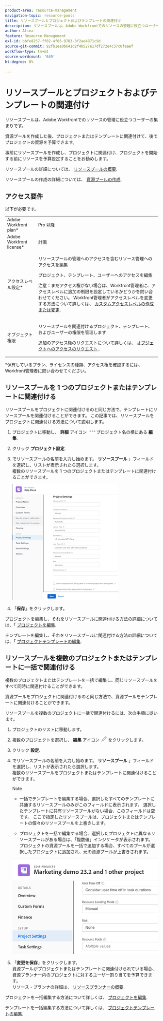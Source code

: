 ```yaml
---
product-area: resource-management
navigation-topic: resource-pools
title: リソースプールとプロジェクトおよびテンプレートの関連付け
description: リソースプールは、Adobe Workfrontでのリソースの管理に役立つユーザーの集まりです。
author: Alina
feature: Resource Management
exl-id: bbfe8257-ff02-4f06-9763-3f2ae4871c9d
source-git-commit: 92fb1ee0b641d2f4b527e17df272e4c37c0feaef
workflow-type: tm+mt
source-wordcount: '649'
ht-degree: 0%

---
```


# リソースプールとプロジェクトおよびテンプレートの関連付け


<!-- drafted for bulk editing projects: keep this in yellow till this releases to ALL customers - May 1, 2023

Also - take out all the references to Preview and Prod at prod final
-->

<!--<span class="preview">The highlighted information on this page refers to functionality not yet generally available. It is available for all customers in the Preview environment and for a select group of customers in the Production environment.</span>-->


<!--
<p>The sections about how to add resource pools to templates, projects are duplicated from the articles listed in those sections (Editing Projects, Creating a Template, etc).</p>
<p>***I decided to keep these steps here, though, because it's hard to parse through those much lunger articles for just updating this one field.)</p>
-->

リソースプールは、Adobe Workfrontでのリソースの管理に役立つユーザーの集まりです。

資源プールを作成した後、プロジェクトまたはテンプレートに関連付けて、後でプロジェクトの資源を予算できます。

事前にリソースプールを作成し、プロジェクトに関連付け、プロジェクトを開始する前にリソースを予算設定することをお勧めします。

リソースプールの詳細については、 [リソースプールの概要](../../../resource-mgmt/resource-planning/resource-pools/work-with-resource-pools.md).

リソースプールの作成の詳細については、 [資源プールの作成](../../../resource-mgmt/resource-planning/resource-pools/create-resource-pools.md).

## アクセス要件

以下が必要です。

<table style="table-layout:auto"> 
 <col> 
 <col> 
 <tbody> 
  <tr> 
   <td role="rowheader">Adobe Workfront plan*</td> 
   <td> <p>Pro 以降</p> </td> 
  </tr> 
  <tr> 
   <td role="rowheader">Adobe Workfront license*</td> 
   <td> <p>計画 </p> </td> 
  </tr> 
  <tr> 
   <td role="rowheader">アクセスレベル設定*</td> 
   <td> <p>リソースプールの管理へのアクセスを含むリソース管理へのアクセスを編集</p> <p>プロジェクト、テンプレート、ユーザーへのアクセスを編集</p> <p>注意：まだアクセス権がない場合は、Workfront管理者に、アクセスレベルに追加の制限を設定しているかどうかを問い合わせてください。 Workfront管理者がアクセスレベルを変更する方法について詳しくは、 <a href="../../../administration-and-setup/add-users/configure-and-grant-access/create-modify-access-levels.md" class="MCXref xref">カスタムアクセスレベルの作成または変更</a>.</p> </td> 
  </tr> 
  <tr data-mc-conditions=""> 
   <td role="rowheader">オブジェクト権限</td> 
   <td> <p>リソースプールを関連付けるプロジェクト、テンプレート、およびユーザーの権限を管理します</p> <p>追加のアクセス権のリクエストについて詳しくは、 <a href="../../../workfront-basics/grant-and-request-access-to-objects/request-access.md" class="MCXref xref">オブジェクトへのアクセスのリクエスト </a>.</p> </td> 
  </tr> 
 </tbody> 
</table>

&#42;保有しているプラン、ライセンスの種類、アクセス権を確認するには、Workfront管理者に問い合わせてください。

## リソースプールを 1 つのプロジェクトまたはテンプレートに関連付ける

リソースプールをプロジェクトに関連付けるのと同じ方法で、テンプレートにリソースプールを関連付けることができます。 この記事では、リソースプールをプロジェクトに関連付ける方法について説明します。

1. プロジェクトに移動し、 **詳細** アイコン ![](assets/more-icon.png)プロジェクト名の横にある **編集**.

1. クリック **プロジェクト設定**.

1. でリソースプールの名前を入力し始めます。 **リソースプール** 」フィールドを選択し、リストが表示されたら選択します。\
   複数のリソースプールを 1 つのプロジェクトまたはテンプレートに関連付けることができます。

   ![](assets/nwe-project-settings-in-edit-project-box-350x380.png)

1. 「**保存**」をクリックします。

プロジェクトを編集し、それをリソースプールに関連付ける方法の詳細については、「 [プロジェクトを編集](../../../manage-work/projects/manage-projects/edit-projects.md).

テンプレートを編集し、それをリソースプールに関連付ける方法の詳細については、「 [プロジェクトテンプレートの編集](../../../manage-work/projects/create-and-manage-templates/edit-templates.md).

## リソースプールを複数のプロジェクトまたはテンプレートに一括で関連付ける

複数のプロジェクトまたはテンプレートを一括で編集し、同じリソースプールをすべて同時に関連付けることができます。

資源プールをプロジェクトに関連付けるのと同じ方法で、資源プールをテンプレートに関連付けることができます。

リソースプールを複数のプロジェクトに一括で関連付けるには、次の手順に従います。

1. プロジェクトのリストに移動します。
1. 複数のプロジェクトを選択し、 **編集** アイコン ![](assets/edit-icon.png) をクリックします。

1. クリック **設定**.
1. でリソースプールの名前を入力し始めます。 **リソースプール** 」フィールドを選択し、リストが表示されたら選択します。\
   複数のリソースプールをプロジェクトまたはテンプレートに関連付けることができます。

   >[!NOTE]
   >
   >* 一括でテンプレートを編集する場合、選択したすべてのテンプレートに共通するリソースプールのみがこのフィールドに表示されます。 選択したテンプレートに共有リソースプールがない場合、このフィールドは空です。 ここで指定したリソースプールは、プロジェクトまたはテンプレートの個々のリソースプールを上書きします。
   >
   >* プロジェクトを一括で編集する場合、選択したプロジェクトに異なるリソースプールがある場合は、「複数値」インジケータが表示されます。 プロジェクトの資源プールを一括で追加する場合、すべてのプールが選択したプロジェクトに追加され、元の資源プールが上書きされます。</span>


   <span class="preview">![add_resource_pools_to_multiple_projects.png](assets/add-resource-pools-to-multiple-projects-350x358.png)</span>

1. 「**変更を保存**」をクリックします。\
   資源プールがプロジェクトまたはテンプレートに関連付けられている場合、資源プランナー内のプロジェクトに対するユーザー割り当てを予算できます。\
   リソース・プランナの詳細は、 [リソースプランナーの概要](../../../resource-mgmt/resource-planning/get-started-resource-planner.md).

プロジェクトを一括編集する方法について詳しくは、 [プロジェクトを編集](../../../manage-work/projects/manage-projects/edit-projects.md).

テンプレートを一括編集する方法について詳しくは、 [プロジェクトテンプレートの編集](../../../manage-work/projects/create-and-manage-templates/edit-templates.md).
